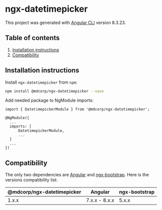 # ngx-datetimepicker

This project was generated with [Angular CLI](https://github.com/angular/angular-cli) version 8.3.23.

## Table of contents
1. [Installation instructions](#installation-instructions)
2. [Compatibility](#compatibility)

## Installation instructions

Install `ngx-datetimepicker` from `npm`:
```bash
npm install @mdcorp/ngx-datetimepicker --save
```

Add needed package to NgModule imports:
```
import { DatetimepickerModule } from '@mdcorp/ngx-datetimepicker';

@NgModule({
  ...
  imports: [
      DatetimepickerModule,
      ...
  ]
  ...
})
```

## Compatibility

The only two dependencies are [Angular](https://angular.io) and [ngx-bootstrap](https://github.com/valor-software/ngx-bootstrap).
Here is the versions compatibility list:

| @mdcorp/ngx-datetimepicker |    Angular    |  ngx-bootstrap |
| ---------------------------| ------------- | -------------- |
| 1.x.x                      | 7.x.x - 8.x.x | 5.x.x          |
